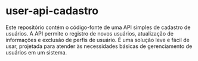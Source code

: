 # user-api-cadastro
Este repositório contém o código-fonte de uma API simples de cadastro de usuários. A API permite o registro de novos usuários, atualização de informações e exclusão de perfis de usuário. É uma solução leve e fácil de usar, projetada para atender às necessidades básicas de gerenciamento de usuários em um sistema.
